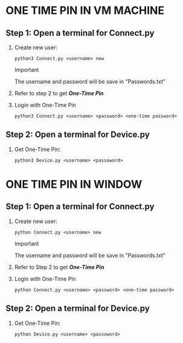 # ONE TIME PIN IN VM MACHINE
## Step 1: Open a terminal for Connect.py
1. Create new user:
    ```
    python3 Connect.py <username> new
    ```
    > [!IMPORTANT]
    > The username and password will be save in "Passwords.txt"

2. Refer to step 2 to get ***One-Time Pin***

3. Login with One-Time Pin
    ```
    python3 Connect.py <username> <password> <one-time password>
    ```

## Step 2: Open a terminal for Device.py
1. Get One-Time Pin:
    ```
    python3 Device.py <username> <passoword>
    ```

# ONE TIME PIN IN WINDOW
## Step 1: Open a terminal for Connect.py
1. Create new user:
    ```
    python Connect.py <username> new
    ```
    > [!IMPORTANT]
    > The username and password will be save in "Passwords.txt"

2. Refer to Step 2 to get ***One-Time Pin***

3. Login with One-Time Pin
    ```
    python Connect.py <username> <password> <one-time password>
    ```

## Step 2: Open a terminal for Device.py
1. Get One-Time Pin:
    ```
    python Device.py <username> <passoword>
    ```